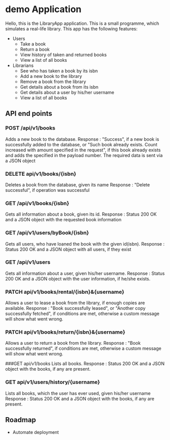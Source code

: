 # demo Application

Hello,
this is the LibraryApp application. This is a small programme, which simulates a real-life library. This app has the following features:

- Users
    - Take a book
    - Return a book
    - View history of taken and returned books
    - View a list of all books
- Librarians
    - See who has taken a book by its isbn
    - Add a new book to the library
    - Remove a book from the library
    - Get details about a book from its isbn
    - Get details about a user by his/her username
    - View a list of all books

## API end points

### POST /api/v1/books
Adds a new book to the database. Response : "Success", if a new book is successfully added to the database, or  "Such book already exists. Count increased with amount specified in the request", if this book already exists and adds the specified in the payload number. The required data is sent via a JSON object

### DELETE api/v1/books/{isbn}
Deletes a book from the database, given its name Response : "Delete successful", if operation was successful

### GET /api/v1/books/{isbn}
Gets all information about a book, given its id. Response : Status 200 OK and a JSON object with the requested book information

### GET /api/v1/users/byBook/{isbn}
Gets all users, who have loaned the book with the given id(isbn). Response : Status 200 OK and a JSON object with all users, if they exist

### GET /api/v1/users
Gets all  information about a user, given his/her username. Response : Status 200 OK and a JSON object with the user information, if he/she exists.

### PATCH api/v1/books/rental/{isbn}&{username}
Allows a user to lease a book from the library, if enough copies are available. Response : "Book successfully leased", or "Another copy successfully fetched", if conditions are met, otherwise a custom message will show what went wrong.

### PATCH api/v1/books/return/{isbn}&{username}
Allows a user to return a book from the library. Response : "Book successfully returned", if conditions are met, otherwise a custom message will show what went wrong.

###GET api/v1/books
Lists all books. Response : Status 200 OK and a JSON object with the books, if any are present.

### GET api/v1/users/history/{username}
Lists all books, which the user has ever used, given his/her username Response : Status 200 OK and a JSON object with the books, if any are present.

## Roadmap
- Automate deployment

